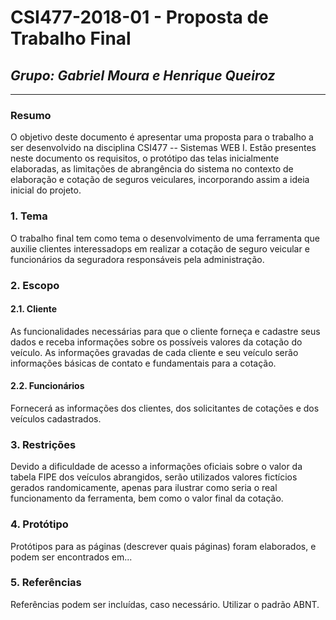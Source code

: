 # **CSI477-2018-01 - Proposta de Trabalho Final**
## *Grupo: Gabriel Moura e Henrique Queiroz*

--------------

<!-- Descrever um resumo sobre o trabalho. -->

### Resumo
O objetivo deste documento é apresentar uma proposta para o trabalho a ser desenvolvido 
na disciplina CSI477 -- Sistemas WEB I. 
Estão presentes neste documento os requisitos, 
o protótipo das telas inicialmente elaboradas, as limitações de abrangência do sistema 
no contexto de elaboração e cotação de seguros veiculares, incorporando assim a ideia 
inicial do projeto.

<!-- Apresentar o tema. -->
### 1. Tema

  O trabalho final tem como tema o desenvolvimento de uma ferramenta que auxilie clientes interessadops
  em realizar a cotação de seguro veicular e funcionários da seguradora responsáveis pela administração.

<!-- Descrever e limitar o escopo da aplicação. -->
### 2. Escopo

#### 2.1. Cliente

As funcionalidades necessárias para que o cliente forneça e cadastre seus dados e receba informações
sobre os possíveis valores da cotação do veículo.
As informações gravadas de cada cliente e seu veículo serão informações básicas de contato e fundamentais
para a cotação.

#### 2.2. Funcionários

Fornecerá as informações dos clientes, dos solicitantes de cotações e dos veículos cadastrados.
  

<!-- Apresentar restrições de funcionalidades e de escopo. -->
### 3. Restrições

  Devido a dificuldade de acesso a informações oficiais sobre o valor da tabela FIPE dos veículos
  abrangidos, serão utilizados valores fictícios gerados randomicamente, apenas para ilustrar como 
  seria o real funcionamento da ferramenta, bem como o valor final da cotação.  
  

<!-- Construir alguns protótipos para a aplicação, disponibilizá-los no Github e descrever o que foi considerado. //-->
### 4. Protótipo
  Protótipos para as páginas (descrever quais páginas) foram elaborados, e podem ser encontrados em...

### 5. Referências
Referências podem ser incluídas, caso necessário. Utilizar o padrão ABNT.
